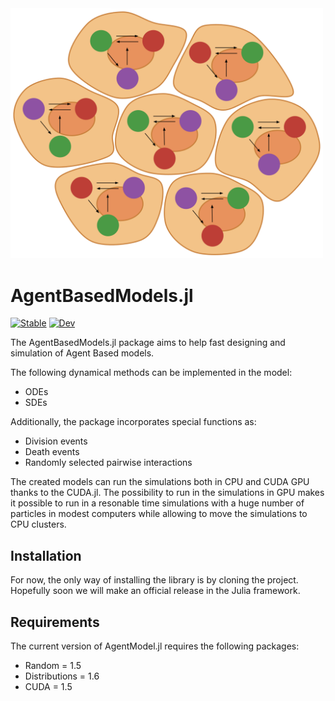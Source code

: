 <img src="docs/src/assets/logo.png" width="500">

# AgentBasedModels.jl 

[![Stable](https://img.shields.io/badge/docs-stable-blue.svg)](https://dsb-lab.github.io/AgentBasedModels.jl/stable/)
[![Dev](https://img.shields.io/badge/docs-dev-blue.svg)](https://dsb-lab.github.io/AgentBasedModels.jl/dev/)

The AgentBasedModels.jl package aims to help fast designing and simulation of Agent Based models.

The following dynamical methods can be implemented in the model:

 - ODEs
 - SDEs

Additionally, the package incorporates special functions as:

 - Division events
 - Death events
 - Randomly selected pairwise interactions

The created models can run the simulations both in CPU and CUDA GPU thanks to the CUDA.jl. The possibility to run in the simulations in GPU makes it possible to run in a resonable time simulations with a huge number of particles in modest computers while allowing to move the simulations to CPU clusters.

## Installation

For now, the only way of installing the library is by cloning the project. Hopefully soon we will make an official release in the Julia framework.

## Requirements

The current version of AgentModel.jl requires the following packages:

 - Random = 1.5
 - Distributions = 1.6
 - CUDA = 1.5

